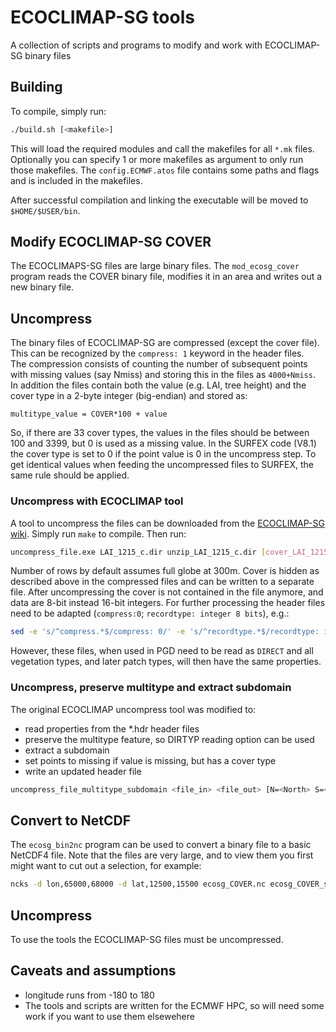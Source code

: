 # ECOCLIMAP-SG tools
A collection of scripts and programs to modify and work with ECOCLIMAP-SG binary files


## Building

To compile, simply run:
``` bash
./build.sh [<makefile>]
```
This will load the required modules and call the makefiles for all `*.mk` files. Optionally you can specify 1 or more makefiles as argument to only run those makefiles.
The `config.ECMWF.atos` file contains some paths and flags and is included in the makefiles.

After successful compilation and linking the executable will be moved to `$HOME/$USER/bin`.


## Modify ECOCLIMAP-SG COVER

The ECOCLIMAPS-SG files are large binary files. The `mod_ecosg_cover` program reads the COVER binary file, modifies it in an area and writes out a new binary file.


## Uncompress

The binary files of ECOCLIMAP-SG are compressed (except the cover file). This can be recognized by the `compress: 1` keyword in the header files.  
The compression consists of counting the number of subsequent points with missing values (say Nmiss) and storing this in the files as `4000+Nmiss`.  
In addition the files contain both the value (e.g. LAI, tree height) and the cover type in a 2-byte integer (big-endian) and stored as:
```
multitype_value = COVER*100 + value
```
So, if there are 33 cover types, the values in the files should be between 100 and 3399, but 0 is used as a missing value. In the SURFEX code (V8.1) the cover type is set to 0 if the point value is 0 in the uncompress step. To get identical values when feeding the uncompressed files to SURFEX, the same rule should be applied.  

### Uncompress with ECOCLIMAP tool

A tool to uncompress the files can be downloaded from the [ECOCLIMAP-SG wiki](https://opensource.umr-cnrm.fr/projects/ecoclimap-sg/wiki). Simply run `make` to compile. Then run:
``` bash
uncompress_file.exe LAI_1215_c.dir unzip_LAI_1215_c.dir [cover_LAI_1215_c.dir] [rows=50400 cols=129600]
```
Number of rows by default assumes full globe at 300m. Cover is hidden as described above in the compressed files and can be written to a separate file. After uncompressing the cover is not contained in the file anymore, and data are 8-bit instead 16-bit integers.
For further processing the header files need to be adapted (`compress:0`; `recordtype: integer 8 bits`), e.g.:
``` bash
sed -e 's/^compress.*$/compress: 0/' -e 's/^recordtype.*$/recordtype: integer 8 bits/' <header_in> > <header_out>
```
However, these files, when used in PGD need to be read as `DIRECT` and all vegetation types, and later patch types, will then have the same properties.

### Uncompress, preserve multitype and extract subdomain

The original ECOCLIMAP uncompress tool was modified to:
* read properties from the *.hdr header files
* preserve the multitype feature, so DIRTYP reading option can be used
* extract a subdomain
* set points to missing if value is missing, but has a cover type
* write an updated header file
``` bash
uncompress_file_multitype_subdomain <file_in> <file_out> [N=<North> S=<South> W=<West> E=<East>]
```


## Convert to NetCDF

The `ecosg_bin2nc` program can be used to convert a binary file to a basic NetCDF4 file.
Note that the files are very large, and to view them you first might want to cut out a selection, for example:
``` bash
ncks -d lon,65000,68000 -d lat,12500,15500 ecosg_COVER.nc ecosg_COVER_subdomain.nc
```


## Uncompress

To use the tools the ECOCLIMAP-SG files must be uncompressed. 

## Caveats and assumptions
* longitude runs from -180 to 180
* The tools and scripts are written for the ECMWF HPC, so will need some work if you want to use them elsewehere
